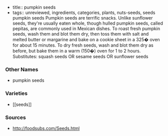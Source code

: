 - title:: pumpkin seeds
- tags:: unreviewed, ingredients, categories, plants, nuts-seeds, seeds
pumpkin seeds Pumpkin seeds are terrific snacks. Unlike sunflower seeds, they're usually eaten whole, though hulled pumpkin seeds, called pepitas, are commonly used in Mexican dishes. To roast fresh pumpkin seeds, wash them and blot them dry, then toss them with salt and melted butter or margarine and bake on a cookie sheet in a 325� oven for about 15 minutes. To dry fresh seeds, wash and blot them dry as before, but bake them in a warm (150�) oven for 1 to 2 hours. Substitutes: squash seeds OR sesame seeds OR sunflower seeds

### Other Names

* pumpkin seeds

### Varieties

* [[seeds]]

### Sources
* http://foodsubs.com/Seeds.html

